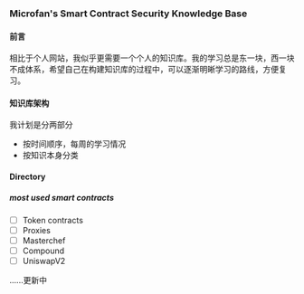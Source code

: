 ### Microfan's Smart Contract Security Knowledge Base

#### 前言

相比于个人网站，我似乎更需要一个个人的知识库。我的学习总是东一块，西一块不成体系，希望自己在构建知识库的过程中，可以逐渐明晰学习的路线，方便复习。

#### 知识库架构

我计划是分两部分

- 按时间顺序，每周的学习情况
- 按知识本身分类

#### Directory

##### most used smart contracts

- [ ] Token contracts
- [ ] Proxies
- [ ] Masterchef
- [ ] Compound
- [ ] UniswapV2

......更新中